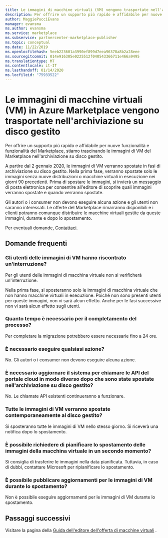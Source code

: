 ```yaml
---
title: Le immagini di macchine virtuali (VM) vengono trasportate nell'archiviazione su disco gestito in Azure Marketplace
description: Per offrire un supporto più rapido e affidabile per nuove funzionalità e funzionalità del Marketplace, stiamo trascinando le immagini di VM del Marketplace nell'archiviazione su disco gestito.
author: MaggiePucciEvans
manager: evansma
ms.author: evansma
ms.service: marketplace
ms.subservice: partnercenter-marketplace-publisher
ms.topic: conceptual
ms.date: 11/22/2019
ms.openlocfilehash: 5eeb223601a3990ef899d7eea96378a8b2a28eee
ms.sourcegitcommit: 014e916305e0225512f040543366711e466a9495
ms.translationtype: MT
ms.contentlocale: it-IT
ms.lasthandoff: 01/14/2020
ms.locfileid: "75933522"
---
```

# <a name="were-moving-virtual-machine-vm-images-on-azure-marketplace-to-managed-disk-storage"></a>Le immagini di macchine virtuali (VM) in Azure Marketplace vengono trasportate nell'archiviazione su disco gestito

Per offrire un supporto più rapido e affidabile per nuove funzionalità e funzionalità del Marketplace, stiamo trascinando le immagini di VM del Marketplace nell'archiviazione su disco gestito.

A partire dal 2 gennaio 2020, le immagini di VM verranno spostate in fasi di archiviazione su disco gestito. Nella prima fase, verranno spostate solo le immagini senza nuove distribuzioni o macchine virtuali in esecuzione nei giorni 90 precedenti. Prima di spostare le immagini, si invierà un messaggio di posta elettronica per consentire all'editore di scoprire quali immagini verranno spostate e quando verranno spostate.

Gli autori o i consumer non devono eseguire alcuna azione e gli utenti non saranno interessati. Le offerte del Marketplace rimarranno disponibili e i clienti potranno comunque distribuire le macchine virtuali gestite da queste immagini, durante e dopo lo spostamento.

Per eventuali domande, [Contattaci](https://support.microsoft.com/supportforbusiness/productselection?sapId=48734891-ee9a-5d77-bf29-82bf8d8111ff).

## <a name="faqs"></a>Domande frequenti

### <a name="would-the-users-of-my-vm-images-experience-an-outage"></a>Gli utenti delle immagini di VM hanno riscontrato un'interruzione?

Per gli utenti delle immagini di macchina virtuale non si verificherà un'interruzione. 

Nella prima fase, si sposteranno solo le immagini di macchina virtuale che non hanno macchine virtuali in esecuzione. Poiché non sono presenti utenti per queste immagini, non vi sarà alcun effetto. Anche per le fasi successive non vi sarà alcun effetto sugli utenti.

### <a name="how-long-does-it-take-for-the-process-to-complete"></a>Quanto tempo è necessario per il completamento del processo?

Per completare la migrazione potrebbero essere necessarie fino a 24 ore.

### <a name="do-i-need-to-take-any-action"></a>È necessario eseguire qualsiasi azione?

No. Gli autori o i consumer non devono eseguire alcuna azione.

### <a name="do-i-have-to-update-my-system-to-call-the-cloud-portal-apis-in-a-different-way-after-they-are-moved-to-managed-disk-storage"></a>È necessario aggiornare il sistema per chiamare le API del portale cloud in modo diverso dopo che sono state spostate nell'archiviazione su disco gestito?

No. Le chiamate API esistenti continueranno a funzionare.

### <a name="would-all-my-vm-images-be-moved-to-managed-disk-at-the-same-time"></a>Tutte le immagini di VM verranno spostate contemporaneamente al disco gestito?

Si sposteranno tutte le immagini di VM nello stesso giorno. Si riceverà una notifica dopo lo spostamento.

### <a name="can-i-request-to-schedule-the-move-of-my-vm-images-to-a-later-time"></a>È possibile richiedere di pianificare lo spostamento delle immagini della macchina virtuale in un secondo momento?

Si consiglia di trasferire le immagini nella data pianificata. Tuttavia, in caso di dubbi, contattare Microsoft per ripianificare lo spostamento.

### <a name="can-i-publish-updates-to-my-vm-images-during-the-move"></a>È possibile pubblicare aggiornamenti per le immagini di VM durante lo spostamento?

Non è possibile eseguire aggiornamenti per le immagini di VM durante lo spostamento.

## <a name="next-steps"></a>Passaggi successivi

Visitare la pagina della [Guida dell'editore dell'offerta di macchine virtuali](https://docs.microsoft.com/azure/marketplace/marketplace-virtual-machines) .
